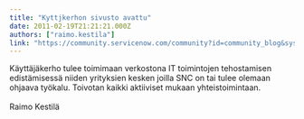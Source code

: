 ```yaml
---
title: "Kyttjkerhon sivusto avattu"
date: 2011-02-19T21:21:21.000Z
authors: ["raimo.kestila"]
link: "https://community.servicenow.com/community?id=community_blog&sys_id=898d2669dbd0dbc01dcaf3231f9619ab"
---
```

<p>Käyttäjäkerho tulee toimimaan verkostona IT toimintojen tehostamisen edistämisessä niiden yrityksien kesken joilla SNC on tai tulee olemaan ohjaava työkalu. Toivotan kaikki aktiiviset mukaan yhteistoimintaan.<br /><br />Raimo Kestilä</p>